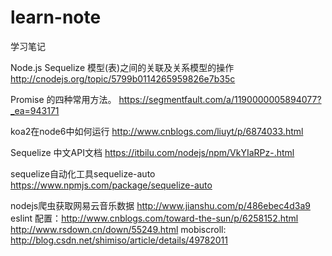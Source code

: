 # learn-note
学习笔记

Node.js Sequelize 模型(表)之间的关联及关系模型的操作
http://cnodejs.org/topic/5799b0114265959826e7b35c

Promise 的四种常用方法。
https://segmentfault.com/a/1190000005894077?_ea=943171

koa2在node6中如何运行
http://www.cnblogs.com/liuyt/p/6874033.html

Sequelize 中文API文档
https://itbilu.com/nodejs/npm/VkYIaRPz-.html

sequelize自动化工具sequelize-auto  https://www.npmjs.com/package/sequelize-auto

nodejs爬虫获取网易云音乐数据     http://www.jianshu.com/p/486ebec4d3a9
 
eslint 配置：http://www.cnblogs.com/toward-the-sun/p/6258152.html
http://www.rsdown.cn/down/55249.html
mobiscroll: http://blog.csdn.net/shimiso/article/details/49782011
